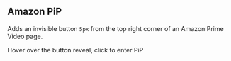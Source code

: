 ## Amazon PiP

Adds an invisible button `5px` from the top right corner of an Amazon Prime Video page.

Hover over the button reveal, click to enter PiP
